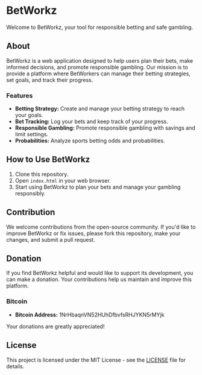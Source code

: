 # BetWorkz

Welcome to BetWorkz, your tool for responsible betting and safe gambling.

## About

BetWorkz is a web application designed to help users plan their bets, make informed decisions, and promote responsible gambling. Our mission is to provide a platform where BetWorkers can manage their betting strategies, set goals, and track their progress.

### Features

- **Betting Strategy:** Create and manage your betting strategy to reach your goals.
- **Bet Tracking:** Log your bets and keep track of your progress.
- **Responsible Gambling:** Promote responsible gambling with savings and limit settings.
- **Probabilities:** Analyze sports betting odds and probabilities.

## How to Use BetWorkz

1. Clone this repository.
2. Open `index.html` in your web browser.
3. Start using BetWorkz to plan your bets and manage your gambling responsibly.

## Contribution

We welcome contributions from the open-source community. If you'd like to improve BetWorkz or fix issues, please fork this repository, make your changes, and submit a pull request.

## Donation

If you find BetWorkz helpful and would like to support its development, you can make a donation. Your contributions help us maintain and improve this platform.

### Bitcoin

- **Bitcoin Address:** 1NrHbaqnVN52HUhDfbvfsRHJYKN5rMYjk

Your donations are greatly appreciated!

## License

This project is licensed under the MIT License - see the [LICENSE](LICENSE) file for details.
